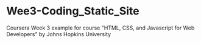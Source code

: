 # Wee3-Coding_Static_Site
Coursera Week 3 example for course "HTML, CSS, and Javascript for Web Developers" by Johns Hopkins University

